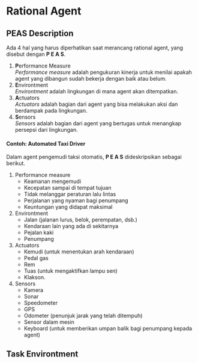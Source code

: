 
# Rational Agent
## PEAS Description
Ada 4 hal yang harus diperhatikan saat merancang rational agent, yang disebut dengan **P E A S**.
1. **P**erformance Measure  
	*Performance measure* adalah pengukuran kinerja untuk menilai apakah agent yang dibangun sudah bekerja dengan baik atau belum.
2. **E**nvirontment  
	*Environtment* adalah lingkungan di mana agent akan ditempatkan.
3. **A**ctuators  
	*Actuators* adalah bagian dari agent yang bisa melakukan aksi dan berdampak pada lingkungan.
4. **S**ensors  
	*Sensors* adalah bagian dari agent yang bertugas untuk menangkap persepsi dari lingkungan.

#### Contoh: Automated Taxi Driver
Dalam agent pengemudi taksi otomatis, **P E A S** dideskripsikan sebagai berikut.
1. Performance measure
	- Keamanan mengemudi
	- Kecepatan sampai di tempat tujuan
	- Tidak melanggar peraturan lalu lintas
	- Perjalanan yang nyaman bagi penumpang
	- Keuntungan yang didapat maksimal
2. Environtment
	- Jalan (jalanan lurus, belok, perempatan, dsb.)
	- Kendaraan lain yang ada di sekitarnya
	- Pejalan kaki
	- Penumpang
3. Actuators
	- Kemudi (untuk menentukan arah kendaraan)
	- Pedal gas
	- Rem
	- Tuas (untuk mengaktifkan lampu sen)
	- Klakson.
4. Sensors
	- Kamera
	- Sonar
	- Speedometer
	- GPS
	- Odometer (penunjuk jarak yang telah ditempuh)
	- Sensor dalam mesin
	- Keyboard (untuk memberikan umpan balik bagi penumpang kepada agent)

## Task Environtment
